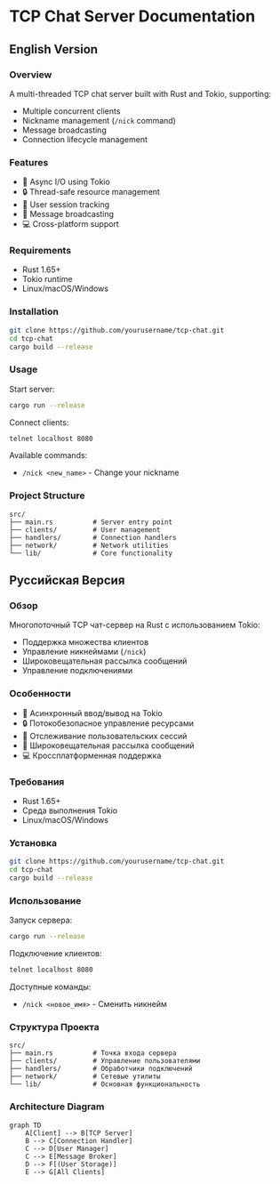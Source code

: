 # TCP Chat Server Documentation

## English Version

### Overview
A multi-threaded TCP chat server built with Rust and Tokio, supporting:
- Multiple concurrent clients
- Nickname management (`/nick` command)
- Message broadcasting
- Connection lifecycle management

### Features
- 🚀 Async I/O using Tokio
- 🔒 Thread-safe resource management
- 👥 User session tracking
- 📡 Message broadcasting
- 💻 Cross-platform support

### Requirements
- Rust 1.65+
- Tokio runtime
- Linux/macOS/Windows

### Installation
```bash
git clone https://github.com/yourusername/tcp-chat.git
cd tcp-chat
cargo build --release
```

### Usage
Start server:
```bash
cargo run --release
```

Connect clients:
```bash
telnet localhost 8080
```

Available commands:
- `/nick <new_name>` - Change your nickname

### Project Structure
```text
src/
├── main.rs          # Server entry point
├── clients/         # User management
├── handlers/        # Connection handlers
├── network/         # Network utilities
└── lib/             # Core functionality
```

## Руссийская Версия

### Обзор
Многопоточный TCP чат-сервер на Rust с использованием Tokio:
- Поддержка множества клиентов
- Управление никнеймами (`/nick`)
- Широковещательная рассылка сообщений
- Управление подключениями

### Особенности
- 🚀 Асинхронный ввод/вывод на Tokio
- 🔒 Потокобезопасное управление ресурсами
- 👥 Отслеживание пользовательских сессий
- 📡 Широковещательная рассылка сообщений
- 💻 Кроссплатформенная поддержка

### Требования
- Rust 1.65+
- Среда выполнения Tokio
- Linux/macOS/Windows

### Установка
```bash
git clone https://github.com/yourusername/tcp-chat.git
cd tcp-chat
cargo build --release
```

### Использование
Запуск сервера:
```bash
cargo run --release
```

Подключение клиентов:
```bash
telnet localhost 8080
```

Доступные команды:
- `/nick <новое_имя>` - Сменить никнейм

### Структура Проекта
```text
src/
├── main.rs          # Точка входа сервера
├── clients/         # Управление пользователями
├── handlers/        # Обработчики подключений
├── network/         # Сетевые утилиты
└── lib/             # Основная функциональность
```

### Architecture Diagram
```mermaid
graph TD
    A[Client] --> B[TCP Server]
    B --> C[Connection Handler]
    C --> D[User Manager]
    C --> E[Message Broker]
    D --> F[(User Storage)]
    E --> G[All Clients]
```
